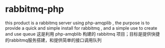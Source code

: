 # rabbitmq-php
this product is a rabbitmq server using php-amqplib , the purpose is to provide a quick and simple install for rabbitmq , and a simple use to create and use queue
这是利用 php-amqblib 构建的 rabbitmq 项目；目标是提供快捷的rabbitmq服务搭建，和提供简单的接口调用队列
